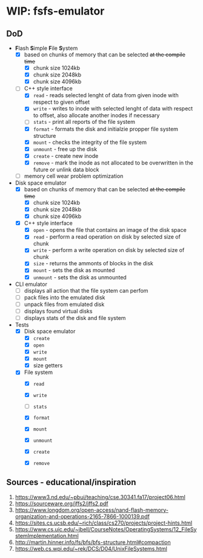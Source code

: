 # WIP: fsfs-emulator

## DoD
- **F**lash **S**imple **F**ile **S**ystem
  - [X] based on chunks of memory that can be selected ~~at the compile time~~
    - [X] chunk size 1024kb
    - [X] chunk size 2048kb
    - [X] chunk size 4096kb
  - [ ] C++ style interface
    - [X] `read` - reads selected lenght of data from given inode with respect to given offset
    - [X] `write` - writes to inode with selected lenght of data with respect to offset, also allocate another inodes if necessary
    - [ ] `stats` - print all reports of the file system 
    - [X] `format` - formats the disk and initialzie propper file system structure
    - [X] `mount` - checks the integrity of the file system
    - [X] `unmount` - free up the disk
    - [X] `create` - create new inode
    - [X] `remove` - mark the inode as not allocated to be overwritten in the future or unlink data block
  - [ ] memory cell wear problem optimization
- Disk space emulator
  - [X] based on chunks of memory that can be selected ~~at the compile time~~
    - [X] chunk size 1024kb
    - [X] chunk size 2048kb
    - [X] chunk size 4096kb
  - [X] C++ style interface
    - [X] `open` - opens the file that contains an image of the disk space
    - [X] `read` - perform a read operation on disk by selected size of chunk
    - [X] `write` - perform a write operation on disk by selected size of chunk
    - [X] `size` - returns the ammonts of blocks in the disk
    - [X] `mount` - sets the disk as mounted
    - [X] `unmount` - sets the disk as unmounted
- CLI emulator
  - [ ] displays all action that the file system can perfom
  - [ ] pack files into the emulated disk
  - [ ] unpack files from emulated disk
  - [ ] displays found virtual disks
  - [ ] displays stats of the disk and file system
- Tests
  - [X] Disk space emulator
    - [X] `create`
    - [X] `open`
    - [X] `write`
    - [X] `mount`
    - [X] size getters
  - [X] File system
    - [X] `read`
    - [X] `write`
    - [ ] `stats`
    - [X] `format`
    - [X] `mount`
    - [X] `unmount`
    - [X] `create`
    - [X] `remove`


## Sources - educational/inspiration
1. https://www3.nd.edu/~pbui/teaching/cse.30341.fa17/project06.html
2. https://sourceware.org/jffs2/jffs2.pdf
3. https://www.longdom.org/open-access/nand-flash-memory-organization-and-operations-2165-7866-1000139.pdf
4. https://sites.cs.ucsb.edu/~rich/class/cs270/projects/project-hints.html
5. https://www.cs.uic.edu/~jbell/CourseNotes/OperatingSystems/12_FileSystemImplementation.html
6. http://martin.hinner.info/fs/bfs/bfs-structure.html#compaction
7. https://web.cs.wpi.edu/~rek/DCS/D04/UnixFileSystems.html